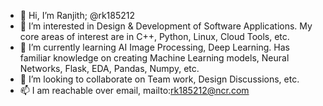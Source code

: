 - 👋 Hi, I’m Ranjith; @rk185212
- 👀 I’m interested in Design & Development of Software Applications. My core areas of interest are in C++, Python, Linux, Cloud Tools, etc.
- 🌱 I’m currently learning AI Image Processing, Deep Learning. Has familiar knowledge on creating Machine Learning models, Neural Networks, Flask, EDA, Pandas, Numpy, etc.
- 💞️ I’m looking to collaborate on Team work, Design Discussions, etc.
- 📫 I am reachable over email, mailto:rk185212@ncr.com

<!---
rk185212/rk185212 is a ✨ special ✨ repository because its `README.md` (this file) appears on your GitHub profile.
You can click the Preview link to take a look at your changes.
--->
